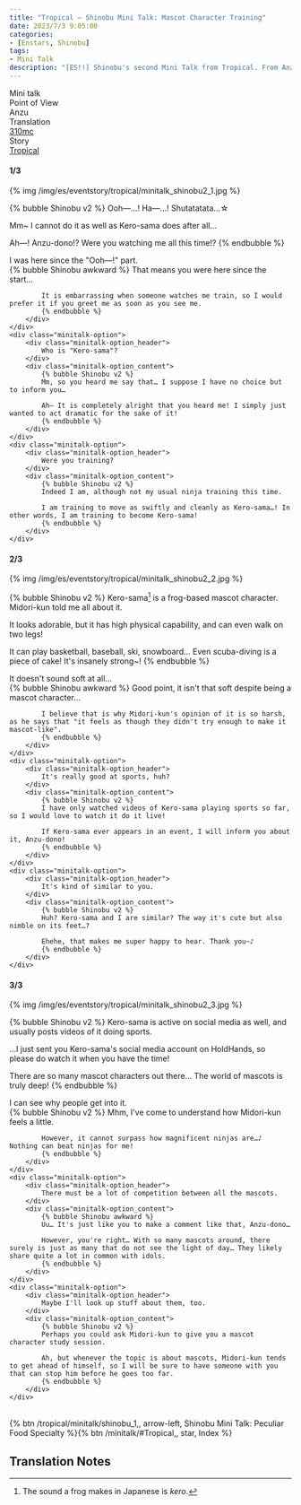 ```yaml
---
title: "Tropical – Shinobu Mini Talk: Mascot Character Training"
date: 2023/7/3 9:05:00
categories:
- [Enstars, Shinobu]
tags:
- Mini Talk
description: "[ES!!] Shinobu's second Mini Talk from Tropical. From Anzu's POV."
---
```

<div class="three-wrapper" style="--storyColor:#965e7d;--storyColor-rgb:150,94,125;--storyColor-h:326.8;--storyColor-s: 23%;--storyColor-l:47.8%;">
    <div class="info-area">
        <div class="info">
            <div class="info-item characters">
                <div class="label">
                    Mini talk
                </div>
                <div class="value">
								<a href="/categories/Enstars/Shinobu" character="Shinobu"></a>
                </div>
            </div>
            <div class="info-item one">
                <div class="label">
                    Point of View
                </div>
                <div class="value">
                    Anzu
                </div>
            </div>
            <div class="info-item two">
                <div class="label">
                    Translation
                </div>
                <div class="value">
                    <a href="/about">310mc</a>
                </div>
            </div>
            <div class="info-item three">
                <div class="label">
                   Story
                </div>
                <div class="value">
                    <a href="/tropical">Tropical</a>
                </div>
            </div>
        </div>
    </div>
</div>

<!-- more -->

#### <div mt="rare"></div> 1/3

{% img /img/es/eventstory/tropical/minitalk_shinobu2_1.jpg %}

{% bubble Shinobu v2 %}
Ooh—…! Ha—…! Shutatatata…☆

Mm~ I cannot do it as well as Kero-sama does after all…

Ah—! Anzu-dono!? Were you watching me all this time!?
{% endbubble %}

<div class="minitalk" character="Anzu">
    <div class="minitalk-option">
        <div class="minitalk-option_header">
            I was here since the "Ooh—!" part.
        </div>
        <div class="minitalk-option_content">
            {% bubble Shinobu awkward %}
            That means you were here since the start…

            It is embarrassing when someone watches me train, so I would prefer it if you greet me as soon as you see me.
			{% endbubble %}
        </div>
    </div>
    <div class="minitalk-option">
        <div class="minitalk-option_header">
            Who is "Kero-sama"?
        </div>
        <div class="minitalk-option_content">
            {% bubble Shinobu v2 %}
            Mm, so you heard me say that… I suppose I have no choice but to inform you…

            Ah— It is completely alright that you heard me! I simply just wanted to act dramatic for the sake of it!
			{% endbubble %}
        </div>
    </div>
    <div class="minitalk-option">
        <div class="minitalk-option_header">
            Were you training?
        </div>
        <div class="minitalk-option_content">
            {% bubble Shinobu v2 %}
            Indeed I am, although not my usual ninja training this time.

            I am training to move as swiftly and cleanly as Kero-sama…! In other words, I am training to become Kero-sama!
			{% endbubble %}
        </div>
    </div>
</div>

#### <div mt="rare"></div> 2/3

{% img /img/es/eventstory/tropical/minitalk_shinobu2_2.jpg %}

{% bubble Shinobu v2 %}
Kero-sama[^1] is a frog-based mascot character. Midori-kun told me all about it.

It looks adorable, but it has high physical capability, and can even walk on two legs!

It can play basketball, baseball, ski, snowboard… Even scuba-diving is a piece of cake! It's insanely strong~!
{% endbubble %}

<div class="minitalk" character="Anzu">
    <div class="minitalk-option">
        <div class="minitalk-option_header">
            It doesn't sound soft at all…
        </div>
        <div class="minitalk-option_content">
            {% bubble Shinobu awkward %}
            Good point, it isn't that soft despite being a mascot character…

            I believe that is why Midori-kun's opinion of it is so harsh, as he says that "it feels as though they didn't try enough to make it mascot-like".
			{% endbubble %}
        </div>
    </div>
    <div class="minitalk-option">
        <div class="minitalk-option_header">
            It's really good at sports, huh?
        </div>
        <div class="minitalk-option_content">
            {% bubble Shinobu v2 %}
            I have only watched videos of Kero-sama playing sports so far, so I would love to watch it do it live!

            If Kero-sama ever appears in an event, I will inform you about it, Anzu-dono!
			{% endbubble %}
        </div>
    </div>
    <div class="minitalk-option">
        <div class="minitalk-option_header">
            It's kind of similar to you.
        </div>
        <div class="minitalk-option_content">
            {% bubble Shinobu v2 %}
            Huh? Kero-sama and I are similar? The way it's cute but also nimble on its feet…?

            Ehehe, that makes me super happy to hear. Thank you~♪
			{% endbubble %}
        </div>
    </div>
</div>

#### <div mt="rare"></div> 3/3

{% img /img/es/eventstory/tropical/minitalk_shinobu2_3.jpg %}

{% bubble Shinobu v2 %}
Kero-sama is active on social media as well, and usually posts videos of it doing sports.

…I just sent you Kero-sama's social media account on HoldHands, so please do watch it when you have the time!

There are so many mascot characters out there… The world of mascots is truly deep!
{% endbubble %}

<div class="minitalk" character="Anzu">
    <div class="minitalk-option">
        <div class="minitalk-option_header">
          I can see why people get into it.
        </div>
        <div class="minitalk-option_content">
            {% bubble Shinobu v2 %}
            Mhm, I've come to understand how Midori-kun feels a little.

            However, it cannot surpass how magnificent ninjas are…♪ Nothing can beat ninjas for me!
			{% endbubble %}
        </div>
    </div>
    <div class="minitalk-option">
        <div class="minitalk-option_header">
            There must be a lot of competition between all the mascots.
        </div>
        <div class="minitalk-option_content">
            {% bubble Shinobu awkward %}
            Uu… It's just like you to make a comment like that, Anzu-dono…

            However, you're right… With so many mascots around, there surely is just as many that do not see the light of day… They likely share quite a lot in common with idols.
			{% endbubble %}
        </div>
    </div>
    <div class="minitalk-option">
        <div class="minitalk-option_header">
            Maybe I'll look up stuff about them, too.
        </div>
        <div class="minitalk-option_content">
            {% bubble Shinobu v2 %}
            Perhaps you could ask Midori-kun to give you a mascot character study session.

            Ah, but whenever the topic is about mascots, Midori-kun tends to get ahead of himself, so I will be sure to have someone with you that can stop him before he goes too far.
			{% endbubble %}
        </div>
    </div>
</div>
<br>
<div toc>{% btn /tropical/minitalk/shinobu_1,, arrow-left, Shinobu Mini Talk: Peculiar Food Specialty %}{% btn /minitalk/#Tropical,, star, Index %}</div>

## Translation Notes

[^1]: The sound a frog makes in Japanese is <em>kero</em>.
